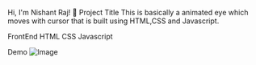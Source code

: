 Hi, I'm Nishant Raj! 👋
Project Title
This is basically a animated eye which moves with cursor that is built using HTML,CSS and Javascript.

FrontEnd
HTML
CSS
Javascript

Demo
![Image](https://github.com/user-attachments/assets/39bad540-29ae-4e34-8ef0-ab1ec41234f9)
